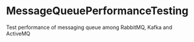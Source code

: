 # MessageQueuePerformanceTesting
Test performance of messaging queue among RabbitMQ, Kafka and ActiveMQ
